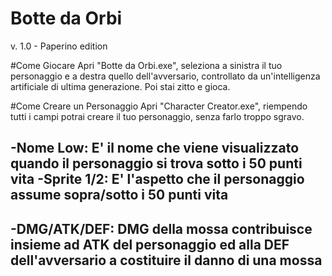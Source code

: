 # Botte da Orbi
v. 1.0 - Paperino edition

#Come Giocare
Apri "Botte da Orbi.exe", seleziona a sinistra il tuo personaggio e a destra quello dell'avversario, controllato da un'intelligenza artificiale di ultima generazione. Poi stai zitto e gioca.

#Come Creare un Personaggio
Apri "Character Creator.exe", riempendo tutti i campi potrai creare il tuo personaggio, senza farlo troppo sgravo.

-Nome Low: E' il nome che viene visualizzato quando il personaggio si trova sotto i 50 punti vita
-Sprite 1/2: E' l'aspetto che il personaggio assume sopra/sotto i 50 punti vita 
-
-DMG/ATK/DEF: DMG della mossa contribuisce insieme ad ATK del personaggio ed alla DEF dell'avversario a costituire il danno di una mossa
-
